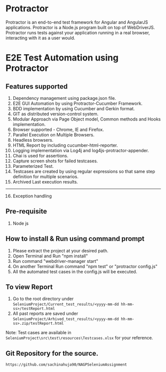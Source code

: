 # Protractor
Protractor is an end-to-end test framework for Angular and AngularJS applications. Protractor is a Node.js program built on top of WebDriverJS. Protractor runs tests against your application running in a real browser, interacting with it as a user would.

# E2E Test Automation using Protractor

## Features supported
1. Dependency management using package.json file.
2. E2E GUI Automation by using Protractor-Cucumber Framework.
3. BDD implementation by using Cucumber and Gerkin format.
4. GIT as distributed version-control system.
5. Modular Approach via Page Object model, Common methods and Hooks implementation.
6. Browser supported - Chrome, IE and Firefox.
7. Parallel Execution on Multiple Browsers.
8. Headless browsers.
9. HTML Report by including cucumber-html-reporter.
10. Logging implementation via Log4j and log4js-protractor-appender.
11. Chai is used for assertions.
12. Capture screen shots for failed testcases.
13. Parameterized Test.
14. Testcases are created by using regular expressions so that same step definition for multiple scenarios.
15. Archived Last execution results.
---
16. Exception handling


## Pre-requisite
1. Node js

## How to install & Run using command prompt
1. Please extract the project at your desired path.
2. Open Terminal and Run "npm install"
3. Run command "webdriver-manager start"
4. On another Terminal Run command "npm test" or "protractor config.js"
5. All the automated test cases in the config.js will be executed.


## To view Report 
1. Go to the root directory under `SeleniumProject/Current_test_results/<yyyy-mm-dd hh-mm-ss>/testReport.html`
2. All past reports are saved under `SeleniumProject/Arhived_test_results/<yyyy-mm-dd hh-mm-ss>.zip/testReport.html` 


Note: Test cases are available in `SeleniumProject\src\test\resources\Testcases.xlsx` for your reference.

## Git Repository for the source.
`https://github.com/sachinahuja90/NAGPSeleniumAssignment`

